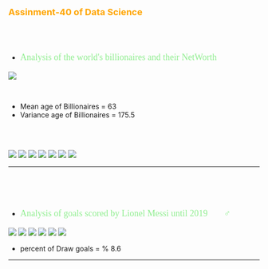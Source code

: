 <p style="color: orange; font-weight: bold; font-size: 18px">Assinment-40 of Data Science</p>
<br>
<br>

- <p style="color: lightgreen; font-size: 18px; font-family: Tahoma">Analysis of the world's billionaires and their NetWorth</p>
![](data/Billionaires.jpg)

<br>

- Mean age of Billionaires = 63
- Variance age of Billionaires = 175.5
<br>
<br>


![](data/Top10billionaires.png)
![](data/Top-Countries-billionaires.png)
![](data/Top10Domains-billionaires.png)
![](data/Top-Industries-billionaires.png)
![](data/Top10billionaires-in-United%20States.png)
![](data/total-NetWorth-of-billionaires-country.png)
![](data/10%20billionaires%20with%20least%20NetWorth.png)

---
<br>
<br>
<br>

- <p style="color: lightgreen; font-size: 18px; font-family: Tahoma">Analysis of goals scored by Lionel Messi until 2019 🏃🏻‍♂️</p>

![](data/Messi-goals-type.png)
![](data/Messi-goals-method.png)
![](data/Messi-goals-minute.png)
![](data/Number-of-Goals-by-Messi-Each-Year.png)
![](data/Messi-scored-in-overtime.png)
![](data/Penalties-by-Messi-by-Preferred-Foot.png)

- percent of Draw goals = % 8.6
---
